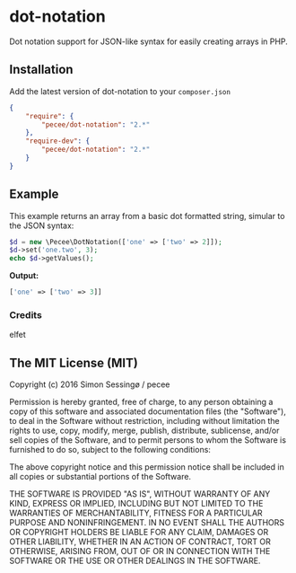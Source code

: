 # dot-notation
Dot notation support for JSON-like syntax for easily creating arrays in PHP.

## Installation
Add the latest version of dot-notation to your ```composer.json```

```json
{
    "require": {
        "pecee/dot-notation": "2.*"
    },
    "require-dev": {
        "pecee/dot-notation": "2.*"
    }
}
```

## Example

This example returns an array from a basic dot formatted string, simular to the JSON syntax:

```php
$d = new \Pecee\DotNotation(['one' => ['two' => 2]]);
$d->set('one.two', 3);
echo $d->getValues();
```

**Output:**

```php
['one' => ['two' => 3]]
```

### Credits
elfet

## The MIT License (MIT)

Copyright (c) 2016 Simon Sessingø / pecee

Permission is hereby granted, free of charge, to any person obtaining a copy
of this software and associated documentation files (the "Software"), to deal
in the Software without restriction, including without limitation the rights
to use, copy, modify, merge, publish, distribute, sublicense, and/or sell
copies of the Software, and to permit persons to whom the Software is
furnished to do so, subject to the following conditions:

The above copyright notice and this permission notice shall be included in all
copies or substantial portions of the Software.

THE SOFTWARE IS PROVIDED "AS IS", WITHOUT WARRANTY OF ANY KIND, EXPRESS OR
IMPLIED, INCLUDING BUT NOT LIMITED TO THE WARRANTIES OF MERCHANTABILITY,
FITNESS FOR A PARTICULAR PURPOSE AND NONINFRINGEMENT. IN NO EVENT SHALL THE
AUTHORS OR COPYRIGHT HOLDERS BE LIABLE FOR ANY CLAIM, DAMAGES OR OTHER
LIABILITY, WHETHER IN AN ACTION OF CONTRACT, TORT OR OTHERWISE, ARISING FROM,
OUT OF OR IN CONNECTION WITH THE SOFTWARE OR THE USE OR OTHER DEALINGS IN THE
SOFTWARE.
